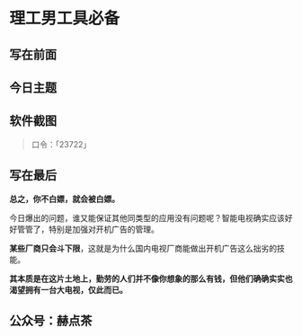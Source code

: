 # 理工男工具必备



## 写在前面



## 今日主题





## 软件截图

> 口令：「23722」



## 写在最后

**总之，你不白嫖，就会被白嫖。**

今日爆出的问题，谁又能保证其他同类型的应用没有问题呢？智能电视确实应该好好管管了，特别是加强对开机广告的管理。

**某些厂商只会斗下限**，这就是为什么国内电视厂商能做出开机广告这么拙劣的技能。

**其本质是在这片土地上，勤劳的人们并不像你想象的那么有钱，但他们确确实实也渴望拥有一台大电视，仅此而已。**



## 公众号：赫点茶















